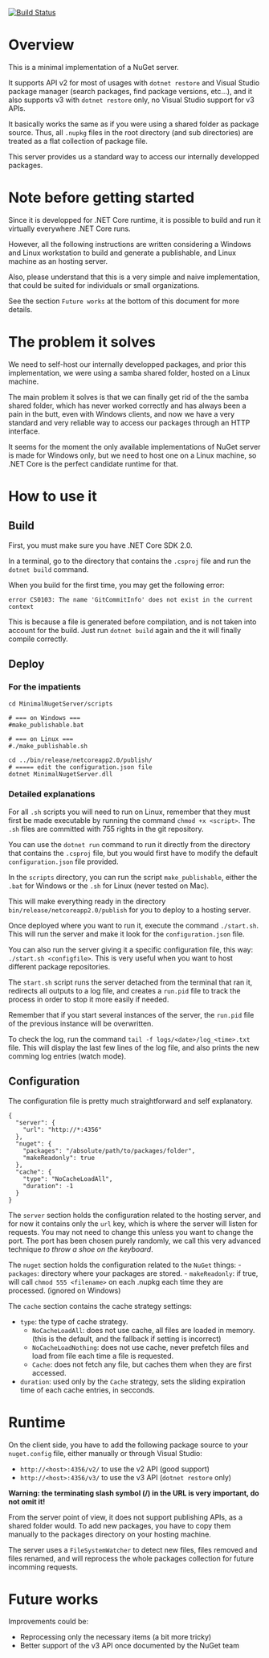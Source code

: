 
[![Build Status](https://travis-ci.org/rolfwessels/MinimalNugetServer.svg?branch=master)](https://travis-ci.org/rolfwessels/MinimalNugetServer)

# Overview

This is a minimal implementation of a NuGet server.

It supports API v2 for most of usages with `dotnet restore` and Visual Studio package manager (search packages, find package versions, etc...), and it also supports v3 with `dotnet restore` only, no Visual Studio support for v3 APIs.

It basically works the same as if you were using a shared folder as package source.
Thus, all `.nupkg` files in the root directory (and sub directories) are treated as a flat collection of package file.

This server provides us a standard way to access our internally developped packages.

# Note before getting started

Since it is developped for .NET Core runtime, it is possible to build and run it virtually everywhere .NET Core runs.

However, all the following instructions are written considering a Windows and Linux workstation to build and generate a publishable, and Linux machine as an hosting server.

Also, please understand that this is a very simple and naive implementation, that could be suited for individuals or small organizations.

See the section `Future works` at the bottom of this document for more details.

# The problem it solves

We need to self-host our internally developped packages, and prior this implementation, we were using a samba shared folder, hosted on a Linux machine.

The main problem it solves is that we can finally get rid of the the samba shared folder, which has never worked correctly and has always been a pain in the butt, even with Windows clients, and now we have a very standard and very reliable way to access our packages through an HTTP interface.

It seems for the moment the only available implementations of NuGet server is made for Windows only, but we need to host one on a Linux machine, so .NET Core is the perfect candidate runtime for that.

# How to use it

## Build

First, you must make sure you have .NET Core SDK 2.0.

In a terminal, go to the directory that contains the `.csproj` file and run the `dotnet build` command.

When you build for the first time, you may get the following error:

    error CS0103: The name 'GitCommitInfo' does not exist in the current context

This is because a file is generated before compilation, and is not taken into account for the build.
Just run `dotnet build` again and the it will finally compile correctly.

## Deploy

### For the impatients

    cd MinimalNugetServer/scripts

    # === on Windows ===
    #make_publishable.bat

    # === on Linux ===
    #./make_publishable.sh

    cd ../bin/release/netcoreapp2.0/publish/
    # ===== edit the configuration.json file
    dotnet MinimalNugetServer.dll

### Detailed explanations

For all `.sh` scripts you will need to run on Linux, remember that they must first be made executable by running the command `chmod +x <script>`.
The `.sh` files are committed with 755 rights in the git repository.

You can use the `dotnet run` command to run it directly from the directory that contains the `.csproj` file, but you would first have to modify the default `configuration.json` file provided.

In the `scripts` directory, you can run the script `make_publishable`, either the `.bat` for Windows or the `.sh` for Linux (never tested on Mac).

This will make everything ready in the directory `bin/release/netcoreapp2.0/publish` for you to deploy to a hosting server.

Once deployed where you want to run it, execute the command `./start.sh`.
This will run the server and make it look for the `configuration.json` file.

You can also run the server giving it a specific configuration file, this way: `./start.sh <configfile>`.
This is very useful when you want to host different package repositories.

The `start.sh` script runs the server detached from the terminal that ran it, redirects all outputs to a log file, and creates a `run.pid` file to track the process in order to stop it more easily if needed.

Remember that if you start several instances of the server, the `run.pid` file of the previous instance will be overwritten.

To check the log, run the command `tail -f logs/<date>/log_<time>.txt` file.
This will display the last few lines of the log file, and also prints the new comming log entries (watch mode).

## Configuration

The configuration file is pretty much straightforward and self explanatory.

```
{
  "server": {
    "url": "http://*:4356"
  },
  "nuget": {
    "packages": "/absolute/path/to/packages/folder",
    "makeReadonly": true
  },
  "cache": {
    "type": "NoCacheLoadAll",
    "duration": -1
  }
}
```

The `server` section holds the configuration related to the hosting server, and for now it contains only the `url` key, which is where the server will listen for requests.
You may not need to change this unless you want to change the port. The port has been chosen purely randomly, we call this very advanced technique *to throw a shoe on the keyboard*.

The `nuget` section holds the configuration related to the `NuGet` things:
    - `packages`: directory where your packages are stored.
    - `makeReadonly`: if true, will call `chmod 555 <filename>` on each .nupkg each time they are processed. (ignored on Windows)

The `cache` section contains the cache strategy settings:
- `type`: the type of cache strategy.
    - `NoCacheLoadAll`: does not use cache, all files are loaded in memory. (this is the default, and the fallback if setting is incorrect)
    - `NoCacheLoadNothing`: does not use cache, never prefetch files and load from file each time a file is requested.
    - `Cache`: does not fetch any file, but caches them when they are first accessed.
- `duration`: used only by the `Cache` strategy, sets the sliding expiration time of each cache entries, in secconds.

# Runtime

On the client side, you have to add the following package source to your `nuget.config` file, either manually or through Visual Studio:
- `http://<host>:4356/v2/` to use the v2 API (good support)
- `http://<host>:4356/v3/` to use the v3 API (`dotnet restore` only)

**Warning: the terminating slash symbol (/) in the URL is very important, do not omit it!**

From the server point of view, it does not support publishing APIs, as a shared folder would.
To add new packages, you have to copy them manually to the packages directory on your hosting machine.

The server uses a `FileSystemWatcher` to detect new files, files removed and files renamed, and will reprocess the whole packages collection for future incomming requests.

# Future works

Improvements could be:
- Reprocessing only the necessary items (a bit more tricky)
- Better support of the v3 API once documented by the NuGet team
